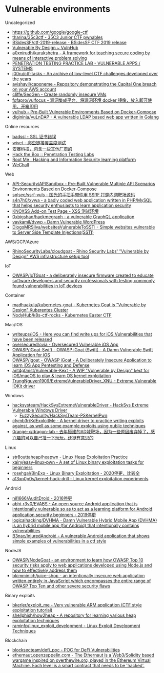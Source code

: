 # Vulnerable environments

Uncategorized

* https://github.com/google/google-ctf
* [tharina/35c3ctf - 35C3 Junior CTF pwnables](https://github.com/tharina/35c3ctf)
* [BSidesSF/ctf-2019-release - BSidesSF CTF 2019 release](https://github.com/BSidesSF/ctf-2019-release)
* [Vulnerable By Design ~ VulnHub](https://www.vulnhub.com/)
* [a0xnirudh/kurukshetra - A framework for teaching secure coding by means of interactive problem solving](https://github.com/a0xnirudh/kurukshetra)
* [PENETRATION TESTING PRACTICE LAB - VULNERABLE APPS / SYSTEMS](http://www.amanhardikar.com/mindmaps/Practice.html)
* [j00ru/ctf-tasks - An archive of low-level CTF challenges developed over the years](https://github.com/j00ru/ctf-tasks)
* [avishayil/caponeme - Repository demonstrating the Capital One breach on your AWS account](https://github.com/avishayil/caponeme)
* [cliffe/SecGen - Create randomly insecure VMs](https://github.com/cliffe/SecGen)
* [fofapro/vulfocus - 漏洞集成平台，将漏洞环境 docker 镜像，放入即可使用，开箱即用](https://github.com/fofapro/vulfocus)
* [vulhub - Pre-Built Vulnerable Environments Based on Docker-Compose](https://github.com/vulhub/vulhub)
* [digininja/vuLnDAP - A vulnerable LDAP based web app written in Golang](https://github.com/digininja/vuLnDAP)

Online resources

* [badssl - SSL 证书错误](https://badssl.com/)
* [wivet - 爬虫链接覆盖度测试](https://github.com/bedirhan/wivet)
* [安赛科技，包含一些其他厂商的](http://demo.aisec.cn/demo/)
* [Hack the Box :: Penetration Testing Labs](https://www.hackthebox.eu/)
* [Root Me : Hacking and Information Security learning platform](https://www.root-me.org/?lang=en)
* [WeChall](https://www.wechall.net/challs)

Web

* [API-Security/APISandbox - Pre-Built Vulnerable Multiple API Scenarios Environments Based on Docker-Compose](https://github.com/API-Security/APISandbox)
* [sqlsec/ssrf-vuls - 国光的手把手带你用 SSRF 打穿内网靶场源码](https://github.com/sqlsec/ssrf-vuls)
* [s4n7h0/xvwa - a badly coded web application written in PHP/MySQL that helps security enthusiasts to learn application security](https://github.com/s4n7h0/xvwa)
* [KNOXSS Add-on Test Page - XSS 测试环境](https://brutelogic.com.br/knoxss.html)
* [0xbigshaq/hackmegraph - a vulnerable GraphQL application](https://github.com/0xbigshaq/hackmegraph)
* [vavkamil/dvwp - Damn Vulnerable WordPress](https://github.com/vavkamil/dvwp)
* [DiogoMRSilva/websitesVulnerableToSSTI - Simple websites vulnerable to Server Side Template Injections(SSTI)](https://github.com/DiogoMRSilva/websitesVulnerableToSSTI)

AWS/GCP/Azure

* [RhinoSecurityLabs/cloudgoat - Rhino Security Labs' "Vulnerable by Design" AWS infrastructure setup tool](https://github.com/RhinoSecurityLabs/cloudgoat)

IoT

* [OWASP/IoTGoat - a deliberately insecure firmware created to educate software developers and security professionals with testing commonly found vulnerabilities in IoT devices](https://github.com/OWASP/IoTGoat)

Container

* [madhuakula/kubernetes-goat - Kubernetes Goat is "Vulnerable by Design" Kuberentes Cluster](https://github.com/madhuakula/kubernetes-goat)
* [NodyHub/k8s-ctf-rocks - Kubernetes Easter CTF](https://github.com/NodyHub/k8s-ctf-rocks)

Mac/IOS

* [writeups/iOS - Here you can find write ups for iOS Vulnerabilities that have been released](https://github.com/writeups/iOS)
* [oversecured/ovia - Oversecured Vulnerable iOS App](https://github.com/oversecured/ovia)
* [OWASP/iGoat-Swift - OWASP iGoat (Swift) - A Damn Vulnerable Swift Application for iOS](https://github.com/OWASP/iGoat-Swift)
* [OWASP/igoat - OWASP iGoat - A Deliberately Insecure Application to learn iOS App Pentesting and Defense](https://github.com/OWASP/igoat)
* [ant4g0nist/Vulnerable-Kext - A WIP "Vulnerable by Design" kext for iOS/macOS to play & learn OS kernel exploitation](https://github.com/ant4g0nist/Vulnerable-Kext)
* [TrungNguyen1909/ExtremeVulnerableDriver_XNU - Extreme Vulnerable IOKit driver](https://github.com/TrungNguyen1909/ExtremeVulnerableDriver_XNU)

Windows

* [hacksysteam/HackSysExtremeVulnerableDriver - HackSys Extreme Vulnerable Windows Driver](https://github.com/hacksysteam/HackSysExtremeVulnerableDriver)
  * [FuzzySecurity/HackSysTeam-PSKernelPwn](https://github.com/FuzzySecurity/HackSysTeam-PSKernelPwn)
* [clymb3r/KdExploitMe - A kernel driver to practice writing exploits against, as well as some example exploits using public techniques](https://github.com/clymb3r/KdExploitMe)
* [0range-x/dragon-lab - 去年搭建的AD域靶场，因为一些原因废弃掉了，感兴趣的可以自己搭一下玩玩，还挺有意思的](https://github.com/0range-x/dragon-lab)

Linux

* [str8outtaheap/heapwn - Linux Heap Exploitation Practice](https://github.com/str8outtaheap/heapwn)
* [xairy/easy-linux-pwn - A set of Linux binary exploitation tasks for beginners](https://github.com/xairy/easy-linux-pwn)
* [rosehgal/BinExp - Linux Binary Exploitation - 2020停更，比较全](https://github.com/rosehgal/BinExp)
* [a13xp0p0v/kernel-hack-drill - Linux kernel exploitation experiments](https://github.com/a13xp0p0v/kernel-hack-drill)

Android

* [nil1666/AuditDroid - 2016停更](https://github.com/nil1666/AuditDroid)
* [abhi-r3v0/EVABS - An open source Android application that is intentionally vulnerable so as to act as a learning platform for Android application security beginners - 2019停更](https://github.com/abhi-r3v0/EVABS)
* [logicalhacking/DVHMA - Damn Vulnerable Hybrid Mobile App (DVHMA) is an hybrid mobile app (for Android) that intentionally contains vulnerabilities](https://github.com/logicalhacking/DVHMA)
* [B3nac/InjuredAndroid - A vulnerable Android application that shows simple examples of vulnerabilities in a ctf style](https://github.com/B3nac/InjuredAndroid)

NodeJS

* [OWASP/NodeGoat - an environment to learn how OWASP Top 10 security risks apply to web applications developed using Node.js and how to effectively address them](https://github.com/OWASP/NodeGoat)
* [bkimminich/juice-shop - an intentionally insecure web application written entirely in JavaScript which encompasses the entire range of OWASP Top Ten and other severe security flaws](https://github.com/bkimminich/juice-shop)

Binary exploits

* [bkerler/exploit_me - Very vulnerable ARM application (CTF style exploitation tutorial)](https://github.com/bkerler/exploit_me)
* [shellphish/how2heap - A repository for learning various heap exploitation techniques](https://github.com/shellphish/how2heap)
* [raminfp/linux_exploit_development - Linux Exploit Development Techniques](https://github.com/raminfp/linux_exploit_development)

Blockchain

* [blocksecteam/defi_poc - POC for DeFi Vulnerabilities](https://github.com/blocksecteam/defi_poc)
* [ethernaut.openzeppelin.com - The Ethernaut is a Web3/Solidity based wargame inspired on overthewire.org, played in the Ethereum Virtual Machine. Each level is a smart contract that needs to be 'hacked'.](https://ethernaut.openzeppelin.com/)
